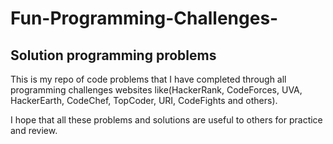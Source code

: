 # Fun-Programming-Challenges-
## Solution programming problems
This is my repo of code problems that I have completed through all programming challenges websites like(HackerRank, CodeForces, UVA, HackerEarth, CodeChef, TopCoder, URI, CodeFights and others). 

I hope that all these problems and solutions are useful to others for practice and review.
